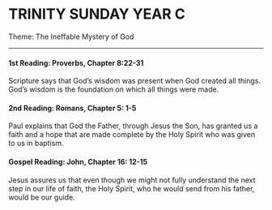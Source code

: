 # TRINITY SUNDAY YEAR C
Theme: The Ineffable Mystery of God

---

#### 1st Reading: Proverbs, Chapter 8:22-31

Scripture says that God’s wisdom was present when God created all things. God’s wisdom is the foundation on which all things were made.

#### 2nd Reading: Romans, Chapter 5: 1-5

Paul explains that God the Father, through Jesus the Son, has granted us a faith and a hope that are made complete by the Holy Spirit who was given to us in baptism.

#### Gospel Reading: John, Chapter 16: 12-15

Jesus assures us that even though we might not fully understand the next step in our life of faith, the Holy Spirit, who he would send from his father, would be our guide.